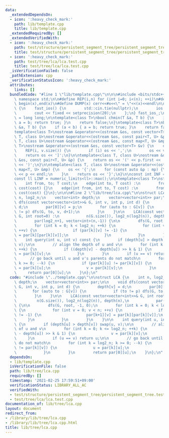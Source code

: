 ```yaml
---
data:
  _extendedDependsOn:
  - icon: ':heavy_check_mark:'
    path: lib/template.cpp
    title: lib/template.cpp
  _extendedRequiredBy: []
  _extendedVerifiedWith:
  - icon: ':heavy_check_mark:'
    path: test/structure/persistent_segment_tree/persistent_segment_tree.test.cpp
    title: test/structure/persistent_segment_tree/persistent_segment_tree.test.cpp
  - icon: ':heavy_check_mark:'
    path: test/tree/lca/lca.test.cpp
    title: test/tree/lca/lca.test.cpp
  _isVerificationFailed: false
  _pathExtension: cpp
  _verificationStatusIcon: ':heavy_check_mark:'
  attributes:
    links: []
  bundledCode: "#line 1 \"lib/template.cpp\"\n\n\n#include <bits/stdc++.h>\nusing\
    \ namespace std;\n\n#define REP(i,n) for (int i=0; i<(n); ++i)\n#define ALL(x)\
    \ begin(x),end(x)\n#define DUMP(x) cerr<<#x<<\" = \"<<(x)<<endl\n\nstruct fast_ios\
    \ {\n    fast_ios() {\n        std::cin.tie(nullptr);\n        ios::sync_with_stdio(false);\n\
    \        cout << fixed << setprecision(20);\n    };\n} fast_ios_;\n\nusing ll\
    \ = long long;\n\ntemplate<class T>\nbool chmin(T &a, T b) {\n    if (a > b) {\
    \ a = b; return true; }\n    return false;\n}\ntemplate<class T>\nbool chmax(T\
    \ &a, T b) {\n    if (a < b) { a = b; return true; }\n    return false;\n}\n\n\
    template<class T>\nostream &operator<<(ostream &os, const vector<T> &v);\ntemplate<class\
    \ T, class U>\nostream &operator<<(ostream &os, const pair<T, U> &p);\ntemplate<class\
    \ T, class U>\nostream &operator<<(ostream &os, const map<T, U> &mp);\n\ntemplate<class\
    \ T>\nostream &operator<<(ostream &os, const vector<T> &v) {\n    os << '[';\n\
    \    REP(i, v.size()) {\n        if (i) os << ',';\n        os << v[i];\n    }\n\
    \    return os << ']';\n}\n\ntemplate<class T, class U>\nostream &operator<<(ostream\
    \ &os, const pair<T, U> &p) {\n    return os << '(' << p.first << ' ' << p.second\
    \ << ')';\n}\n\ntemplate<class T, class U>\nostream &operator<<(ostream &os, const\
    \ map<T, U> &mp) {\n    os << '{';\n    for (const auto &p : mp) {\n        os\
    \ << p << endl;\n    }\n    return os << '}';\n}\n\nconst int INF = numeric_limits<int>::max();\n\
    const ll LINF = numeric_limits<ll>::max();\n\ntemplate<class T>\nstruct edge {\n\
    \    int from, to; T cost;\n    edge(int to, T cost) :\n        from(-1), to(to),\
    \ cost(cost) {}\n    edge(int from, int to, T cost) :\n        from(from), to(to),\
    \ cost(cost) {}\n};\n\n\n#line 2 \"lib/tree/lca.cpp\"\n\nstruct LCA {\n    int\
    \ n, log2_n;\n    vector<int> depth;\n    vector<vector<int>> par;\n\n    void\
    \ dfs(const vector<vector<int>>& G, int v, int p, int d) {\n        depth[v] =\
    \ d;\n        par[0][v] = p;\n        for (auto to : G[v]) {\n            if (to\
    \ != p) dfs(G, to, v, d+1);\n        }\n    }\n\n    LCA(const vector<vector<int>>&\
    \ G, int root=0) :\n            n(G.size()), log2_n(log2(n)), depth(n),\n    \
    \        par(log2_n+1, vector<int>(n,-1)) {\n\n        dfs(G, root, -1, 0);\n\
    \        for (int k = 0; k < log2_n; ++k) {\n            for (int v = 0; v < n;\
    \ ++v) {\n                if (par[k][v] != -1) {\n                    par[k+1][v]\
    \ = par[k][par[k][v]];\n                }\n            }\n        }\n    }\n\n\
    \    int query(int u, int v) const {\n        if (depth[u] > depth[v]) swap(u,\
    \ v);\n\n        // align the depth of u and v\n        for (int k = 0; k <= log2_n;\
    \ ++k) {\n            if ((depth[v] - depth[u]) >> k & 1) {\n                v\
    \ = par[k][v];\n            }\n        }\n        if (u == v) return u;\n\n  \
    \      // go back until u and v's parents do not match\n        for (int k = log2_n;\
    \ k >= 0; --k) {\n            if (par[k][u] != par[k][v]) {\n                u\
    \ = par[k][u];\n                v = par[k][v];\n            }\n        }\n   \
    \     return par[0][u];\n    }\n};\n"
  code: "#include \"../template.cpp\"\n\nstruct LCA {\n    int n, log2_n;\n    vector<int>\
    \ depth;\n    vector<vector<int>> par;\n\n    void dfs(const vector<vector<int>>&\
    \ G, int v, int p, int d) {\n        depth[v] = d;\n        par[0][v] = p;\n \
    \       for (auto to : G[v]) {\n            if (to != p) dfs(G, to, v, d+1);\n\
    \        }\n    }\n\n    LCA(const vector<vector<int>>& G, int root=0) :\n   \
    \         n(G.size()), log2_n(log2(n)), depth(n),\n            par(log2_n+1, vector<int>(n,-1))\
    \ {\n\n        dfs(G, root, -1, 0);\n        for (int k = 0; k < log2_n; ++k)\
    \ {\n            for (int v = 0; v < n; ++v) {\n                if (par[k][v]\
    \ != -1) {\n                    par[k+1][v] = par[k][par[k][v]];\n           \
    \     }\n            }\n        }\n    }\n\n    int query(int u, int v) const\
    \ {\n        if (depth[u] > depth[v]) swap(u, v);\n\n        // align the depth\
    \ of u and v\n        for (int k = 0; k <= log2_n; ++k) {\n            if ((depth[v]\
    \ - depth[u]) >> k & 1) {\n                v = par[k][v];\n            }\n   \
    \     }\n        if (u == v) return u;\n\n        // go back until u and v's parents\
    \ do not match\n        for (int k = log2_n; k >= 0; --k) {\n            if (par[k][u]\
    \ != par[k][v]) {\n                u = par[k][u];\n                v = par[k][v];\n\
    \            }\n        }\n        return par[0][u];\n    }\n};\n"
  dependsOn:
  - lib/template.cpp
  isVerificationFile: false
  path: lib/tree/lca.cpp
  requiredBy: []
  timestamp: '2021-02-25 17:59:51+09:00'
  verificationStatus: LIBRARY_ALL_AC
  verifiedWith:
  - test/structure/persistent_segment_tree/persistent_segment_tree.test.cpp
  - test/tree/lca/lca.test.cpp
documentation_of: lib/tree/lca.cpp
layout: document
redirect_from:
- /library/lib/tree/lca.cpp
- /library/lib/tree/lca.cpp.html
title: lib/tree/lca.cpp
---
```

